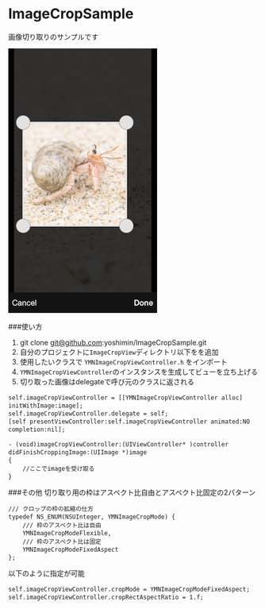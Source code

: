 ImageCropSample
===============

画像切り取りのサンプルです

![イメージ](demo.PNG)

###使い方
1. git clone git@github.com:yoshimin/ImageCropSample.git
2. 自分のプロジェクトに`ImageCropView`ディレクトリ以下をを追加
3. 使用したいクラスで `YMNImageCropViewController.h` をインポート
4. `YMNImageCropViewController`のインスタンスを生成してビューを立ち上げる
5. 切り取った画像はdelegateで呼び元のクラスに返される
```
self.imageCropViewController = [[YMNImageCropViewController alloc] initWithImage:image];
self.imageCropViewController.delegate = self;
[self presentViewController:self.imageCropViewController animated:NO completion:nil];
```
```
- (void)imageCropViewController:(UIViewController* )controller didFinishCroppingImage:(UIImage *)image
{
    //ここでimageを受け取る
}
```

###その他
切り取り用の枠はアスペクト比自由とアスペクト比固定の2パターン
```
/// クロップの枠の拡縮の仕方
typedef NS_ENUM(NSUInteger, YMNImageCropMode) {
    /// 枠のアスペクト比は自由
    YMNImageCropModeFlexible,
    /// 枠のアスペクト比は固定
    YMNImageCropModeFixedAspect
};
```
以下のように指定が可能
```
self.imageCropViewController.cropMode = YMNImageCropModeFixedAspect;
self.imageCropViewController.cropRectAspectRatio = 1.f;
```
